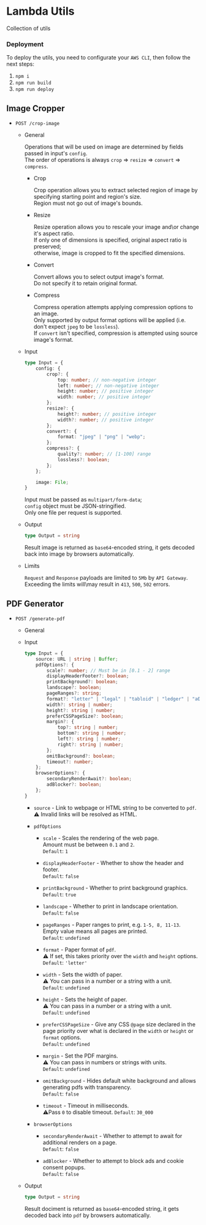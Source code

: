 # Lambda Utils

Collection of utils

### Deployment

To deploy the utils, you need to configurate your `AWS CLI`, then follow the next steps:

1.  `npm i`
2.  `npm run build`
3.  `npm run deploy`

## Image Cropper

-   `POST /crop-image`

    -   General

        Operations that will be used on image are determined by fields passed in input's `config`.  
        The order of operations is always `crop` => `resize` => `convert` => `compress`.

        -   Crop

            Crop operation allows you to extract selected region of image by specifying starting point and region's size.  
            Region must not go out of image's bounds.

        -   Resize

            Resize operation allows you to rescale your image and\or change it's aspect ratio.  
            If only one of dimensions is specified, original aspect ratio is preserved;  
            otherwise, image is cropped to fit the specified dimensions.

        -   Convert

            Convert allows you to select output image's format.  
            Do not specify it to retain original format.

        -   Compress

            Compress operation attempts applying compression options to an image.  
            Only supported by output format options will be applied (i.e. don't expect `jpeg` to be `lossless`).  
            If `convert` isn't specified, compression is attempted using source image's format.

    -   Input

        ```Typescript
        type Input = {
            config: {
                crop?: {
                    top: number; // non-negative integer
                    left: number; // non-negative integer
                    height: number; // positive integer
                    width: number; // positive integer
                };
                resize?: {
                    height?: number; // positive integer
                    width?: number; // positive integer
                };
                convert?: {
                    format: "jpeg" | "png" | "webp";
                };
                compress?: {
                    quality?: number; // [1-100] range
                    lossless?: boolean;
                };
            };

            image: File;
        }
        ```

        Input must be passed as `multipart/form-data`;  
        `config` object must be JSON-stringified.  
        Only one file per request is supported.

    -   Output

        ```Typescript
        type Output = string
        ```

        Result image is returned as `base64`-encoded string, it gets decoded back into image by browsers automatically.

    -   Limits

        `Request` and `Response` payloads are limited to `5Mb` by `API Gateway`.  
        Exceeding the limits will\may result in `413`, `500`, `502` errors.

## PDF Generator

-   `POST /generate-pdf`

    -   General

    -   Input

        ```Typescript
        type Input = {
            source: URL | string | Buffer;
            pdfOptions?: {
                scale?: number; // Must be in [0.1 - 2] range
                displayHeaderFooter?: boolean;
                printBackground?: boolean;
                landscape?: boolean;
                pageRanges?: string;
                format?: "letter" | "legal" | "tabloid" | "ledger" | "a0" | "a1" | "a2" | "a3" | "a4" | "a5" | "a6";  // case-insensitive
                width?: string | number;
                height?: string | number;
                preferCSSPageSize?: boolean;
                margin?: {
                    top?: string | number;
                    bottom?: string | number;
                    left?: string | number;
                    right?: string | number;
                };
                omitBackground?: boolean;
                timeout?: number;
            };
            browserOptions?: {
                secondaryRenderAwait?: boolean;
                adBlocker?: boolean;
            };
        }

        ```

        -   `source` - Link to webpage or HTML string to be converted to `pdf`.
            :warning: Invalid links will be resolved as HTML.

        -   `pdfOptions`

            -   `scale` - Scales the rendering of the web page.  
                Amount must be between `0.1` and `2`.  
                `Default`: `1`

            -   `displayHeaderFooter` - Whether to show the header and footer.  
                `Default`: `false`

            -   `printBackground` - Whether to print background graphics.  
                `Default`: `true`

            -   `landscape` - Whether to print in landscape orientation.  
                `Default`: `false`

            -   `pageRanges` - Paper ranges to print, e.g. `1-5, 8, 11-13`.  
                Empty value means all pages are printed.  
                `Default`: `undefined`

            -   `format` - Paper format of `pdf`.  
                :warning: If set, this takes priority over the `width` and `height` options.  
                `Default`: `'letter'`

            -   `width` - Sets the width of paper.  
                :warning: You can pass in a number or a string with a unit.  
                `Default`: `undefined`

            -   `height` - Sets the height of paper.  
                :warning: You can pass in a number or a string with a unit.  
                `Default`: `undefined`

            -   `preferCSSPageSize` - Give any CSS `@page` size declared in the page priority over what is declared in the `width` or `height` or `format` options.  
                `Default`: `undefined`

            -   `margin` - Set the PDF margins.  
                :warning: You can pass in numbers or strings with units.  
                `Default`: `undefined`

            -   `omitBackground` - Hides default white background and allows generating pdfs with transparency.  
                `Default`: `false`

            -   `timeout` - Timeout in milliseconds.  
                :warning:Pass `0` to disable timeout.
                `Default`: `30_000`

        -   `browserOptions`

            -   `secondaryRenderAwait` - Whether to attempt to await for additional renders on a page.  
                `Default`: `false`

            -   `adBlocker` - Whether to attempt to block ads and cookie consent popups.  
                `Default`: `false`

    -   Output

        ```Typescript
        type Output = string
        ```

        Result dociment is returned as `base64`-encoded string, it gets decoded back into `pdf` by browsers automatically.
